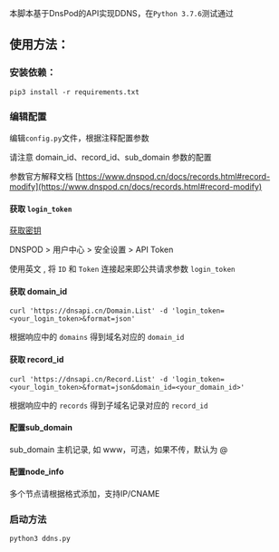 本脚本基于DnsPod的API实现DDNS，在`Python 3.7.6`测试通过

## 使用方法：
### 安装依赖：
 `pip3 install -r requirements.txt`
### 编辑配置
编辑`config.py`文件，根据注释配置参数

请注意 domain_id、record_id、sub_domain 参数的配置

参数官方解释文档 [https://www.dnspod.cn/docs/records.html#record-modify](https://www.dnspod.cn/docs/records.html#record-modify)
#### 获取 `login_token`
[获取密钥](https://www.dnspod.cn/console/user/security)

DNSPOD > 用户中心 > 安全设置 > API Token

使用英文 , 将 `ID` 和 `Token` 连接起来即公共请求参数 `login_token`
#### 获取 domain_id
`curl 'https://dnsapi.cn/Domain.List' -d 'login_token=<your_login_token>&format=json'`

根据响应中的 `domains` 得到域名对应的 `domain_id`
#### 获取 record_id
`curl 'https://dnsapi.cn/Record.List' -d 'login_token=<your_login_token>&format=json&domain_id=<your_domain_id>'`

根据响应中的 `records` 得到子域名记录对应的 `record_id`
#### 配置sub_domain
sub_domain 主机记录, 如 www，可选，如果不传，默认为 @
#### 配置node_info
多个节点请根据格式添加，支持IP/CNAME

### 启动方法
`python3 ddns.py`